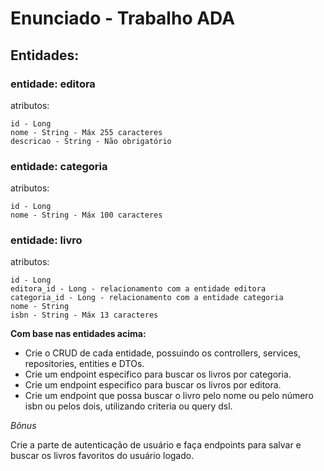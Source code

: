 # Enunciado - Trabalho ADA

## Entidades:

### entidade: editora

atributos:
```
id - Long
nome - String - Máx 255 caracteres
descricao - String - Não obrigatório
```

### entidade: categoria

atributos:
```
id - Long
nome - String - Máx 100 caracteres
```

### entidade: livro

atributos:
```
id - Long
editora_id - Long - relacionamento com a entidade editora
categoria_id - Long - relacionamento com a entidade categoria
nome - String
isbn - String - Máx 13 caracteres
```

**Com base nas entidades acima:**

- Crie o CRUD de cada entidade, possuindo os controllers, services, repositories, entities e DTOs.
- Crie um endpoint especifico para buscar os livros por categoria.
- Crie um endpoint especifico para buscar os livros por editora.
- Crie um endpoint que possa buscar o livro pelo nome ou pelo número isbn ou pelos dois, utilizando criteria ou query dsl.

_Bônus_

Crie a parte de autenticação de usuário e faça endpoints para salvar e buscar os livros favoritos do usuário logado.
